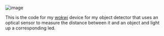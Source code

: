 ![image](https://github.com/user-attachments/assets/2ed6358c-1e39-4ce7-b240-9c5a2b244eda)

This is the code for my [wokwi](https://wokwi.com/projects/401194584784503809) device for my object detector that uses an optical sensor to measure the distance between it and an object and light up a corresponding led.
